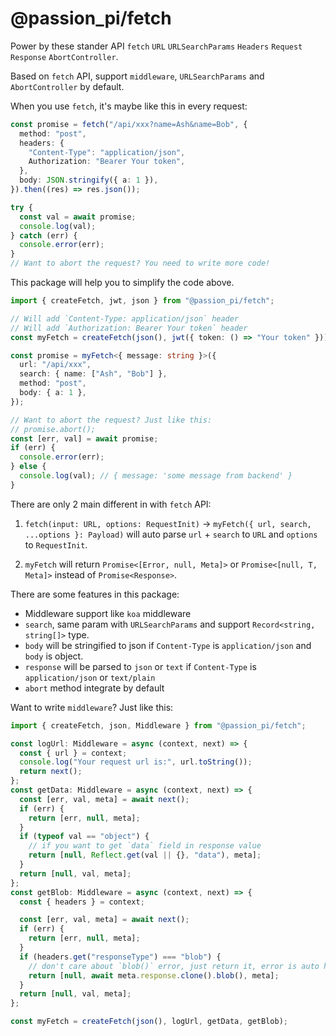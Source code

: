 # @passion_pi/fetch

Power by these stander API `fetch` `URL` `URLSearchParams` `Headers` `Request` `Response` `AbortController`.

Based on `fetch` API, support `middleware`, `URLSearchParams` and `AbortController` by default.

When you use `fetch`, it's maybe like this in every request:

```typescript
const promise = fetch("/api/xxx?name=Ash&name=Bob", {
  method: "post",
  headers: {
    "Content-Type": "application/json",
    Authorization: "Bearer Your token",
  },
  body: JSON.stringify({ a: 1 }),
}).then((res) => res.json());

try {
  const val = await promise;
  console.log(val);
} catch (err) {
  console.error(err);
}
// Want to abort the request? You need to write more code!
```

This package will help you to simplify the code above.

```typescript
import { createFetch, jwt, json } from "@passion_pi/fetch";

// Will add `Content-Type: application/json` header
// Will add `Authorization: Bearer Your token` header
const myFetch = createFetch(json(), jwt({ token: () => "Your token" }));

const promise = myFetch<{ message: string }>({
  url: "/api/xxx",
  search: { name: ["Ash", "Bob"] },
  method: "post",
  body: { a: 1 },
});

// Want to abort the request? Just like this:
// promise.abort();
const [err, val] = await promise;
if (err) {
  console.error(err);
} else {
  console.log(val); // { message: 'some message from backend' }
}
```

There are only 2 main different in with `fetch` API:

1. `fetch(input: URL, options: RequestInit)` -> `myFetch({ url, search, ...options }: Payload)` will auto parse `url` + `search` to `URL` and `options` to `RequestInit`.

2. `myFetch` will return `Promise<[Error, null, Meta]>` or `Promise<[null, T, Meta]>` instead of `Promise<Response>`.

There are some features in this package:

- Middleware support like `koa` middleware
- `search`, same param with `URLSearchParams` and support `Record<string, string[]>` type.
- `body` will be stringified to json if `Content-Type` is `application/json` and `body` is object.
- `response` will be parsed to `json` or `text` if `Content-Type` is `application/json` or `text/plain`
- `abort` method integrate by default

Want to write `middleware`? Just like this:

```typescript
import { createFetch, json, Middleware } from "@passion_pi/fetch";

const logUrl: Middleware = async (context, next) => {
  const { url } = context;
  console.log("Your request url is:", url.toString());
  return next();
};
const getData: Middleware = async (context, next) => {
  const [err, val, meta] = await next();
  if (err) {
    return [err, null, meta];
  }
  if (typeof val == "object") {
    // if you want to get `data` field in response value
    return [null, Reflect.get(val || {}, "data"), meta];
  }
  return [null, val, meta];
};
const getBlob: Middleware = async (context, next) => {
  const { headers } = context;

  const [err, val, meta] = await next();
  if (err) {
    return [err, null, meta];
  }
  if (headers.get("responseType") === "blob") {
    // don't care about `blob()` error, just return it, error is auto handled.
    return [null, await meta.response.clone().blob(), meta];
  }
  return [null, val, meta];
};

const myFetch = createFetch(json(), logUrl, getData, getBlob);
```
